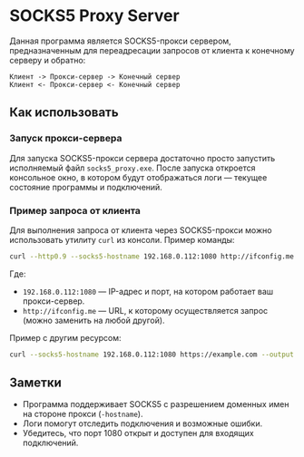 # SOCKS5 Proxy Server
Данная программа является SOCKS5-прокси сервером, предназначенным для переадресации запросов от клиента к конечному серверу и обратно:
```
Клиент -> Прокси-сервер -> Конечный сервер  
Клиент <- Прокси-сервер <- Конечный сервер
```
## Как использовать
### Запуск прокси-сервера
Для запуска SOCKS5-прокси сервера достаточно просто запустить исполняемый файл `socks5_proxy.exe`. После запуска откроется консольное окно, в котором будут отображаться логи — текущее состояние программы и подключений.

### Пример запроса от клиента
Для выполнения запроса от клиента через SOCKS5-прокси можно использовать утилиту `curl` из консоли. Пример команды:

```bash
curl --http0.9 --socks5-hostname 192.168.0.112:1080 http://ifconfig.me --output -
```
Где:
* `192.168.0.112:1080` — IP-адрес и порт, на котором работает ваш прокси-сервер.
* `http://ifconfig.me` — URL, к которому осуществляется запрос (можно заменить на любой другой).

Пример с другим ресурсом:
```bash
curl --socks5-hostname 192.168.0.112:1080 https://example.com --output -
```

## Заметки
* Программа поддерживает SOCKS5 с разрешением доменных имен на стороне прокси (`-hostname`).
* Логи помогут отследить подключения и возможные ошибки.
* Убедитесь, что порт 1080 открыт и доступен для входящих подключений.